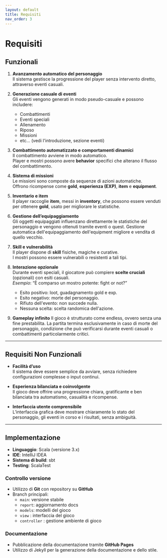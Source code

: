 ```yaml
---
layout: default
title: Requisiti
nav_order: 3
---
```

# **Requisiti**

## **Funzionali**

1. **Avanzamento automatico del personaggio**  
   Il sistema gestisce la progressione del player senza intervento diretto, attraverso eventi casuali.

2. **Generazione casuale di eventi**  
   Gli eventi vengono generati in modo pseudo-casuale e possono includere:
   - Combattimenti
   - Eventi speciali
   - Allenamento
   - Riposo
   - Missioni
   - etc... (vedi l'introduzione, sezione eventi)

3. **Combattimento automatizzato e comportamenti dinamici**  
   Il combattimento avviene in modo automatico.  
   Player e mostri possono avere **behavior** specifici che alterano il flusso del combattimento.

4. **Sistema di missioni**  
   Le missioni sono composte da sequenze di azioni automatiche.  
   Offrono ricompense come **gold**, **esperienza (EXP)**, **item** e **equipment**.

5. **Inventario e item**  
   Il player raccoglie **item**, messi in **inventory**, che possono essere venduti per ottenere **gold**, usato per migliorare le statistiche.

6. **Gestione dell’equipaggiamento**  
   Gli oggetti equipaggiati influenzano direttamente le statistiche del personaggio e vengono ottenuti tramite eventi o quest. 
   Gestione automatica dell'equipaggiamento dell'equipment migliore e vendita di quello vecchio.

7. **Skill e vulnerabilità**  
   Il player dispone di **skill** fisiche, magiche e curative.  
   I mostri possono essere vulnerabili o resistenti a tali tipi.

8. **Interazione opzionale**  
   Durante eventi speciali, il giocatore può compiere **scelte cruciali** (opzionali) con esiti casuali.  
   *Esempio*: “È comparso un mostro potente: fight or not?”  
   - Esito positivo: loot, guadagnamento gold e exp.
   - Esito negativo: morte del personaggio.
   - Rifiuto dell'evento: non succede nulla.
   - Nessuna scelta: scelta randomica dell'azione.

9. **Gameplay infinito**
    Il gioco è strutturato come endless, ovvero senza una fine prestabilita.
    La partita termina esclusivamente in caso di morte del personaggio, condizione che può verificarsi durante eventi casuali o combattimenti particolarmente critici.

---

## Requisiti Non Funzionali

- **Facilità d’uso**  
  Il sistema deve essere semplice da avviare, senza richiedere configurazioni complesse o input continui.

- **Esperienza bilanciata e coinvolgente**  
  Il gioco deve offrire una progressione chiara, gratificante e ben bilanciata tra automatismo, casualità e ricompense.

- **Interfaccia utente comprensibile**  
  L’interfaccia grafica deve mostrare chiaramente lo stato del personaggio, gli eventi in corso e i risultati, senza ambiguità.

---

## Implementazione

- **Linguaggio**: Scala (versione 3.x)  
- **IDE**: IntelliJ IDEA 
- **Sistema di build**: sbt  
- **Testing**: ScalaTest 

### Controllo versione

- Utilizzo di **Git** con repository su **GitHub**
- Branch principali:
  - `main`: versione stabile
  - `report`: aggiornamento docs
  - `models`: modelli del gioco
  - `view` : interfaccia del gioco
  - `controller` : gestione ambiente di gioco

### Documentazione

- Pubblicazione della documentazione tramite **GitHub Pages**
- Utilizzo di Jekyll per la generazione della documentazione e dello stile.
